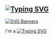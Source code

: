 ## [![Typing SVG](https://readme-typing-svg.demolab.com/?lines=First+line+of+text;Second+line+of+text)](https://git.io/typing-svg)
[![SVG Banners](https://svg-banners.vercel.app/api?type=luminance&text1=DavidMBK%20✦&width=800&height=400)](https://github.com/Akshay090/svg-banners)

I'm a [![Typing SVG](https://readme-typing-svg.demolab.com/?lines=First+line+of+text;Second+line+of+text)](https://git.io/typing-svg)
